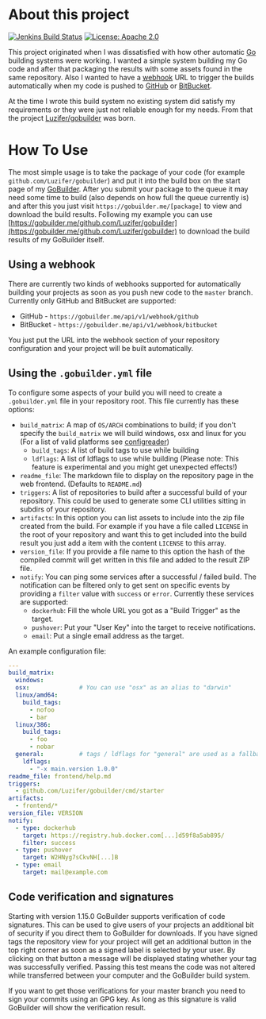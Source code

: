 # About this project

[![Jenkins Build Status](http://badge.luzifer.io/v1/badge?title=Jenkins&text=Build%20Status)](http://jenkins.hub.luzifer.io/job/gobuilder-images/)
[![License: Apache 2.0](http://badge.luzifer.io/v1/badge?color=5d79b5&title=license&text=Apache%202.0)](http://www.apache.org/licenses/LICENSE-2.0)

This project originated when I was dissatisfied with how other automatic [Go][golang] building systems were working. I wanted a simple system building my Go code and after that packaging the results with some assets found in the same repository. Also I wanted to have a [webhook][gh-webhook] URL to trigger the builds automatically when my code is pushed to [GitHub][gh] or [BitBucket][bitbucket].

At the time I wrote this build system no existing system did satisfy my requirements or they were just not reliable enough for my needs. From that the project [Luzifer/gobuilder][gobuilder] was born.

# How To Use

The most simple usage is to take the package of your code (for example `github.com/Luzifer/gobuilder`) and put it into the build box on the start page of my [GoBuilder][gob]. After you submit your package to the queue it may need some time to build (also depends on how full the queue currently is) and after this you just visit `https://gobuilder.me/[package]` to view and download the build results. Following my example you can use [https://gobuilder.me/github.com/Luzifer/gobuilder](https://gobuilder.me/github.com/Luzifer/gobuilder) to download the build results of my GoBuilder itself.

## Using a webhook

There are currently two kinds of webhooks supported for automatically building your projects as soon as you push new code to the `master` branch. Currently only GitHub and BitBucket are supported:

- GitHub - `https://gobuilder.me/api/v1/webhook/github`
- BitBucket - `https://gobuilder.me/api/v1/webhook/bitbucket`

You just put the URL into the webhook section of your repository configuration and your project will be built automatically.

## Using the `.gobuilder.yml` file

To configure some aspects of your build you will need to create a `.gobuilder.yml` file in your repository root. This file currently has these options:

- `build_matrix`: A map of `OS/ARCH` combinations to build; if you don't specify the `build_matrix` we will build windows, osx and linux for you (For a list of valid platforms see [configreader](/cmd/configreader/main.go#L15-L25))
  - `build_tags`: A list of build tags to use while building
  - `ldflags`: A list of ldflags to use while building (Please note: This feature is experimental and you might get unexpected effects!)
- `readme_file`: The markdown file to display on the repository page in the web frontend. (Defaults to `README.md`)
- `triggers`: A list of repositories to build after a successful build of your repository. This could be used to generate some CLI utilities sitting in subdirs of your repository.
- `artifacts`: In this option you can list assets to include into the zip file created from the build. For example if you have a file called `LICENSE` in the root of your repository and want this to get included into the build result you just add a item with the content `LICENSE` to this array.
- `version_file`: If you provide a file name to this option the hash of the compiled commit will get written in this file and added to the result ZIP file.
- `notify`: You can ping some services after a successful / failed build. The notification can be filtered only to get sent on specific events by providing a `filter` value with `success` or `error`. Currently these services are supported:
    - `dockerhub`: Fill the whole URL you got as a "Build Trigger" as the target.
    - `pushover`: Put your "User Key" into the target to receive notifications.
    - `email`: Put a single email address as the target.

An example configuration file:

```yaml
---
build_matrix:
  windows:
  osx:              # You can use "osx" as an alias to "darwin"
  linux/amd64:
    build_tags:
      - nofoo
      - bar
  linux/386:
    build_tags:
      - foo
      - nobar
  general:          # tags / ldflags for "general" are used as a fallback
    ldflags:
      - "-x main.version 1.0.0"
readme_file: frontend/help.md
triggers:
  - github.com/Luzifer/gobuilder/cmd/starter
artifacts:
  - frontend/*
version_file: VERSION
notify:
  - type: dockerhub
    target: https://registry.hub.docker.com[...]d59f8a5ab895/
    filter: success
  - type: pushover
    target: W2HNyg7sCkvNH[...]B
  - type: email
    target: mail@example.com
```

## Code verification and signatures

Starting with version 1.15.0 GoBuilder supports verification of code signatures. This can be used to give users of your projects an additional bit of security if you direct them to GoBuilder for downloads. If you have signed tags the repository view for your project will get an additional button in the top right corner as soon as a signed label is selected by your user. By clicking on that button a message will be displayed stating whether your tag was successfully verified. Passing this test means the code was not altered while transferred between your computer and the GoBuilder build system.

If you want to get those verifications for your master branch you need to sign your commits using an GPG key. As long as this signature is valid GoBuilder will show the verification result.


[golang]: http://golang.org/
[gh-webhook]: https://developer.github.com/webhooks/
[gh]: https://github.com/
[bitbucket]: https://bitbucket.org/
[gobuilder]: https://github.com/luzifer/gobuilder
[gob]: https://gobuilder.me/
